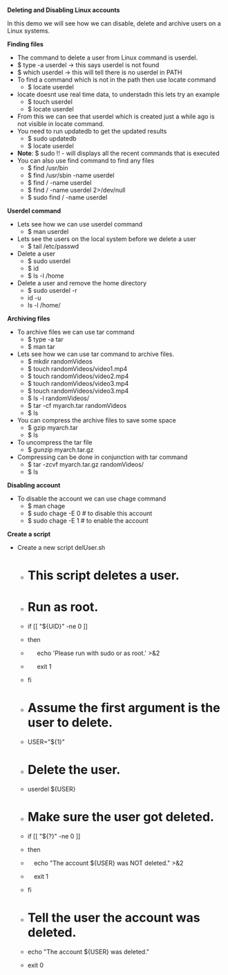 ﻿**Deleting and Disabling Linux accounts**

In this demo we will see how we can disable, delete and archive users on a Linux systems.


**Finding files**

- The command to delete a user from Linux command is userdel.
- $ type -a userdel -> this says userdel is not found
- $ which userdel -> this will tell there is no userdel in PATH
- To find a command which is not in the path then use locate command
  - $ locate userdel
- locate doesnt use real time data, to understadn this lets try an example
  - $ touch userdel
  - $ locate userdel
- From this we can see that userdel which is created just a while ago is not visible in locate command.
- You need to run updatedb to get the updated results
  - $ sudo updatedb
  - $ locate userdel
- **Note**: $ sudo !! - will displays all the recent commands that is executed
- You can also use find command to find any files
  - $ find /usr/bin
  - $ find /usr/sbin -name userdel
  - $ find / -name userdel
  - $ find / -name userdel 2>/dev/null
  - $ sudo find / -name userdel

**Userdel command**

- Lets see how we can use userdel command
  - $ man userdel
- Lets see the users on the local system before we delete a user
  - $ tail /etc/passwd
- Delete a user
  - $ sudo userdel <username>
  - $ id <username>
  - $ ls -l /home
- Delete a user and remove the home directory
  - $ sudo userdel -r <username>
  - id -u <username>
  - ls -l /home/<username>


**Archiving files**

- To archive files we can use tar command
  - $ type -a tar
  - $ man tar
- Lets see how we can use tar command to archive files.
  - $ mkdir randomVideos
  - $ touch randomVideos/video1.mp4
  - $ touch randomVideos/video2.mp4
  - $ touch randomVideos/video3.mp4
  - $ touch randomVideos/video3.mp4
  - $ ls -l randomVideos/
  - $ tar -cf myarch.tar randomVideos
  - $ ls
- You can compress the archive files to save some space
  - $ gzip myarch.tar
  - $ ls
- To uncompress the tar file
  - $ gunzip myarch.tar.gz
- Compressing can be done in conjunction with tar command
  - $ tar -zcvf myarch.tar.gz randomVideos/
  - $ ls

**Disabling account**

- To disable the account we can use chage command
  - $ man chage
  - $ sudo chage -E 0 <username> # to disable this account
  - $ sudo chage -E 1 <username> # to enable the account

**Create a script**

- Create a new script delUser.sh
  - # This script deletes a user.

  - # Run as root.
  - if [[ "${UID}" -ne 0 ]]
  - then
  - `   `echo 'Please run with sudo or as root.' >&2
  - `   `exit 1
  - fi

  - # Assume the first argument is the user to delete.
  - USER="${1}"

  - # Delete the user.
  - userdel ${USER}

  - # Make sure the user got deleted.
  - if [[ "${?}" -ne 0 ]]
  - then
  - `  `echo "The account ${USER} was NOT deleted." >&2
  - `  `exit 1
  - fi

  - # Tell the user the account was deleted.
  - echo "The account ${USER} was deleted."

  - exit 0
